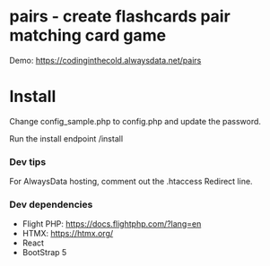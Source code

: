 # pairs - create flashcards pair matching card game

Demo: https://codinginthecold.alwaysdata.net/pairs

# Install

Change config_sample.php to config.php and update the password.

Run the install endpoint /install

### Dev tips

For AlwaysData hosting, comment out the .htaccess Redirect line. 

### Dev dependencies
- Flight PHP: https://docs.flightphp.com/?lang=en 
- HTMX: https://htmx.org/
- React
- BootStrap 5
